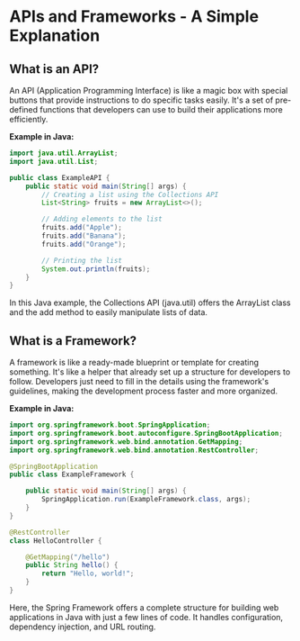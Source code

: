 # APIs and Frameworks - A Simple Explanation

## What is an API?

An API (Application Programming Interface) is like a magic box with special buttons that provide instructions to do specific tasks easily. It's a set of pre-defined functions that developers can use to build their applications more efficiently.

**Example in Java:**
```java
import java.util.ArrayList;
import java.util.List;

public class ExampleAPI {
    public static void main(String[] args) {
        // Creating a list using the Collections API
        List<String> fruits = new ArrayList<>();

        // Adding elements to the list
        fruits.add("Apple");
        fruits.add("Banana");
        fruits.add("Orange");

        // Printing the list
        System.out.println(fruits);
    }
}
```
In this Java example, the Collections API (java.util) offers the ArrayList class and the add method to easily manipulate lists of data.

## What is a Framework?
A framework is like a ready-made blueprint or template for creating something. It's like a helper that already set up a structure for developers to follow. Developers just need to fill in the details using the framework's guidelines, making the development process faster and more organized.

**Example in Java:**
```java
import org.springframework.boot.SpringApplication;
import org.springframework.boot.autoconfigure.SpringBootApplication;
import org.springframework.web.bind.annotation.GetMapping;
import org.springframework.web.bind.annotation.RestController;

@SpringBootApplication
public class ExampleFramework {

    public static void main(String[] args) {
        SpringApplication.run(ExampleFramework.class, args);
    }
}

@RestController
class HelloController {

    @GetMapping("/hello")
    public String hello() {
        return "Hello, world!";
    }
}
```
Here, the Spring Framework offers a complete structure for building web applications in Java with just a few lines of code. It handles configuration, dependency injection, and URL routing.
